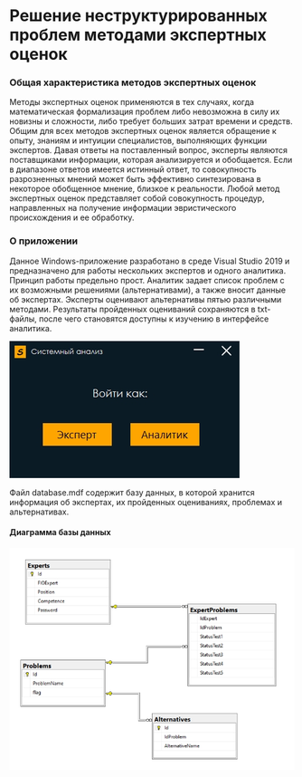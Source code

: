 Решение неструктурированных проблем методами экспертных оценок
========================

### Общая характеристика методов экспертных оценок

  Методы экспертных оценок применяются в тех случаях, когда математическая формализация проблем либо невозможна в силу их новизны и сложности, либо требует больших затрат времени и средств. Общим для всех методов экспертных оценок является обращение к опыту, знаниям и интуиции специалистов, выполняющих функции экспертов. Давая ответы на поставленный вопрос, эксперты являются поставщиками информации, которая анализируется и обобщается. Если в диапазоне ответов имеется истинный ответ, то совокупность разрозненных мнений
может быть эффективно синтезирована в некоторое обобщенное мнение, близкое к реальности. Любой метод экспертных оценок представляет собой совокупность процедур, направленных на получение информации эвристического происхождения и ее обработку.

### О приложении

Данное Windows-приложение разработано в среде Visual Studio 2019 и предназначено для работы нескольких экспертов и одного аналитика. Принцип работы предельно прост. Аналитик задает список проблем с их возможными решениями (альтернативами), а также вносит данные об экспертах. Эксперты оценивают альтернативы пятью различными методами. Результаты пройденных оцениваний сохраняются в txt-файлы, после чего становятся доступны к изучению в интерфейсе аналитика.

![Основное окно](screenshots/main.jpg)

Файл database.mdf содержит базу данных, в которой хранится информация об экспертах, их пройденных оцениваниях, проблемах и альтернативах.

#### Диаграмма базы данных
![Диаграмма](screenshots/diagram.jpg)
